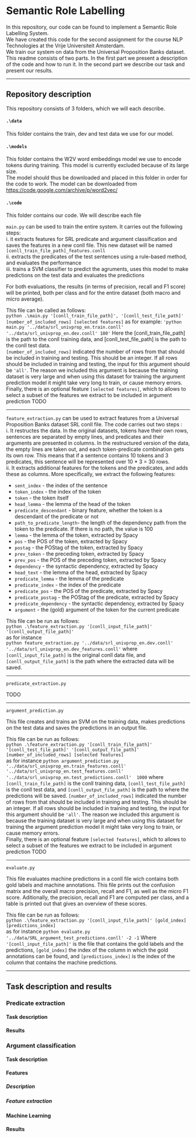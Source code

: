 # Semantic Role Labelling

In this repository, our code can be found to implement a Semantic Role Labelling System.   
We have created this code for the second assignment for the course NLP Technologies at the Vrije Universiteit Amsterdam.  
We train our system on data from the Universal Proposition Banks dataset.   
This readme consists of two parts. In the first part we present a description of the code and how to run it. In the second part we describe our task and present our results.  

----------------------
## Repository description

This repository consists of 3 folders, which we will each describe. 

#### `.\data`
This folder contains the train, dev and test data we use for our model.

#### `.\models`
This folder contains the W2V word embeddings model we use to encode tokens during training. This model is currently excluded because of its large size.    
The model should thus be downloaded and placed in this folder in order for the code to work. The model can be downloaded from https://code.google.com/archive/p/word2vec/ 

#### `.\code`

This folder contains our code. We will describe each file   

`main.py` can be used to train the entire system. It carries out the following steps:  
i. it extracts features for SRL predicate and argument classification and saves the features in a new conll file. This new dataset will be named `[conll_train_file_path]_features.conll`   
ii. extracts the predicates of the test sentences using a rule-based method, and evaluates the performance     
iii. trains a SVM classifier to predict the agruments, uses this model to make predictions on the test data and evaluates the predictions    

For both evaluations, the results (in terms of precision, recall and F1 score) will be printed, both per class and for the entire dataset (both macro and micro average).

This file can be called as follows:    
`python .\main.py '[conll_train_file_path]', '[conll_test_file_path]' [number_of_included_rows] [selected features]` 
as for example:
`'python main.py '../data/srl_univprop_en.train.conll' '../data/srl_univprop_en.dev.conll' 100'`
Here the [conll_train_file_path] is the path to the conll training data, and [conll_test_file_path] is the path to the conll test data.   
`[number_of_included_rows]` indicated the number of rows from that should be included in training and testing. This should be an integer. If all rows should be included in training and testing, the input for this argument should be `'all'`. The reason we included this argument is because the training dataset is very large and when using this dataset for training the argument prediction model it might take very long to train, or cause memory errors.    
Finally, there is an optional feature `[selected features]`, which to allows to select a subset of the features we extract to be included in argument prediction TODO 

----------------------
`feature_extraction.py` can be used to extract features from a Universal Proposition Banks dataset SRL conll file. The code carries out two steps :   
i. It restructes the data. In the original datasets, tokens have their own rows, sentences are separated by empty lines, and predicates and their arguments are presented in columns. 
In the restructured version of the data, the empty lines are taken out, and each token-predicate combination gets its own row. This means that if a sentence contains 10 tokens and 3 predicates, this sentence will be represented over 10 * 3 = 30 rows.     
ii. It extracts additional features for the tokens and the predicates, and adds these as columns. More specifically, we extract the following features:  

* `sent_index` - the index of the sentence
* `token_index` - the index of the token 
* `token` - the token itself
* `head_lemma` - the lemma of the head of the token 
* `predicate_descendant` - binary feature, whether the token is a descendant of the predicate or not
* `path_to_predicate_length`- the length of the dependency path from the token to the predicate. If there is no path, the value is 100
* `lemma` - the lemma of the token, extracted by Spacy
* `pos` - the POS of the token, extracted by Spacy
* `postag` - the POStag of the token, extracted by Spacy
* `prev_token` - the preceding token, extracted by Spacy
* `prev_pos` - the POS of the preceding token, extracted by Spacy
* `dependency` - the syntactic dependency, extracted by Spacy
* `head_text` - the lemma of the head, extracted by Spacy
* `predicate_lemma` - the lemma of the predicate
* `predicate_index` - the index of the predicate
* `predicate_pos` - the POS of the predicate, extracted by Spacy
* `predicate_postag` -  the POStag of the predicate, extracted by Spacy
* `predicate_dependency` -  the syntactic dependency, extracted by Spacy
* `argument` - the (gold) argument of the token for the current predicate

This file can be run as follows:    
`python .\feature_extraction.py '[conll_input_file_path]' '[conll_output_file_path]'`    
as for instance      
`python feature_extraction.py '../data/srl_univprop_en.dev.conll' '../data/srl_univprop_en.dev_features.conll'` 
where `[conll_input_file_path]` is the original conll data file, and `[conll_output_file_path]` is the path where the extracted data will be saved.


----------------------
`predicate_extraction.py`

TODO

----------------------
`argument_prediction.py`

This file creates and trains an SVM on the training data, makes predictions on the test data and saves the predictions in an output file.

This file can be run as follows:    
`python .\feature_extraction.py '[conll_train_file_path]' '[conll_test_file_path]' '[conll_output_file_path]' [number_of_included_rows] [selected features]`    
as for instance 
`python argument_prediction.py '../data/srl_univprop_en.train_features.conll' '../data/srl_univprop_en.test_features.conll' '../data/srl_univprop_en.test_predictions.conll'  1000`
where `[conll_train_file_path]` is the conll training data, `[conll_test_file_path]` is the conll test data, and `[conll_output_file_path]` is the path to where the predictions will be saved.
`[number_of_included_rows]` indicated the number of rows from that should be included in training and testing. This should be an integer. If all rows should be included in training and testing, the input for this argument should be `'all'`. The reason we included this argument is because the training dataset is very large and when using this dataset for training the argument prediction model it might take very long to train, or cause memory errors.    
Finally, there is an optional feature `[selected features]`, which to allows to select a subset of the features we extract to be included in argument prediction TODO 

----------------------
`evaluate.py`

This file evaluates machine predictions in a conll file wich contains both gold labels and machine annotations. 
This file prints out the confusion matrix and the overall macro precision, recall and F1, as well as the micro F1 score.
Aditionally, the precision, recall and F1 are computed per class, and a table is printed out that gives an overview of these scores.

This file can be run as follows:    
`python .\feature_extraction.py '[conll_input_file_path]' [gold_index] [predictions_index]`    
as for instance 
`python evaluate.py '../data/SRL_argument_test_predictions.conll' -2 -1`
Where `'[conll_input_file_path]'` is the file  that contains the gold labels and the predictions, `[gold_index]` the index of the column in which the gold annotations can be found, and `[predictions_index]` is the index of the column that contains the machine predictions.

----------------------
## Task description and results

### Predicate extraction

#### Task description

#### Results


### Argument classification

#### Task description

#### Features

##### Description

##### Feature extraction

#### Machine Learning

#### Results
